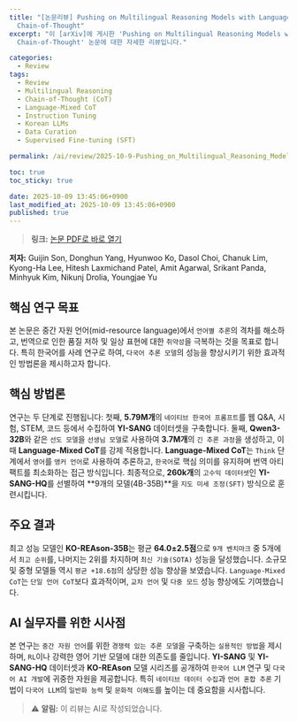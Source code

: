 ```yaml
---
title: "[논문리뷰] Pushing on Multilingual Reasoning Models with Language-Mixed
  Chain-of-Thought"
excerpt: "이 [arXiv]에 게시한 'Pushing on Multilingual Reasoning Models with Language-Mixed
  Chain-of-Thought' 논문에 대한 자세한 리뷰입니다."

categories:
  - Review
tags:
  - Review
  - Multilingual Reasoning
  - Chain-of-Thought (CoT)
  - Language-Mixed CoT
  - Instruction Tuning
  - Korean LLMs
  - Data Curation
  - Supervised Fine-tuning (SFT)

permalink: /ai/review/2025-10-9-Pushing_on_Multilingual_Reasoning_Models_with_Language-Mixed_Chain-of-Thought/

toc: true
toc_sticky: true

date: 2025-10-09 13:45:06+0900
last_modified_at: 2025-10-09 13:45:06+0900
published: true
---
```

> **링크:** [논문 PDF로 바로 열기](https://arxiv.org/abs/2510.04230)

**저자:** Guijin Son, Donghun Yang, Hyunwoo Ko, Dasol Choi, Chanuk Lim, Kyong-Ha Lee, Hitesh Laxmichand Patel, Amit Agarwal, Srikant Panda, Minhyuk Kim, Nikunj Drolia, Youngjae Yu



## 핵심 연구 목표
본 논문은 중간 자원 언어(mid-resource language)에서 `언어별 추론`의 격차를 해소하고, 번역으로 인한 품질 저하 및 일상 표현에 대한 `취약성`을 극복하는 것을 목표로 합니다. 특히 한국어를 사례 연구로 하여, `다국어 추론 모델`의 성능을 향상시키기 위한 효과적인 방법론을 제시하고자 합니다.

## 핵심 방법론
연구는 두 단계로 진행됩니다: 첫째, **5.79M개**의 `네이티브 한국어 프롬프트`를 웹 Q&A, 시험, STEM, 코드 등에서 수집하여 **YI-SANG** 데이터셋을 구축합니다. 둘째, **Qwen3-32B**와 같은 `선도 모델`을 `선생님 모델`로 사용하여 **3.7M개**의 `긴 추론 과정`을 생성하고, 이때 **Language-Mixed CoT**를 강제 적용합니다. **Language-Mixed CoT**는 `Think` 단계에서 `영어`를 `앵커 언어`로 사용하여 추론하고, `한국어`로 핵심 의미를 유지하며 번역 아티팩트를 최소화하는 접근 방식입니다. 최종적으로, **260k개**의 `고수익 데이터셋`인 **YI-SANG-HQ**를 선별하여 **9개의 모델(4B-35B)**을 `지도 미세 조정(SFT)` 방식으로 훈련시킵니다.

## 주요 결과
최고 성능 모델인 **KO-REAson-35B**는 평균 **64.0±2.5점**으로 `9개 벤치마크` 중 5개에서 `최고 순위`를, 나머지는 2위를 차지하며 `최신 기술(SOTA)` 성능을 달성했습니다. 소규모 및 중형 모델들 역시 `평균 +18.6점`의 상당한 성능 향상을 보였습니다. `Language-Mixed CoT`는 `단일 언어 CoT`보다 효과적이며, `교차 언어` 및 `다중 모드` 성능 향상에도 기여했습니다.

## AI 실무자를 위한 시사점
본 연구는 `중간 자원 언어`를 위한 `경쟁력 있는 추론 모델`을 구축하는 `실용적인 방법`을 제시하며, `RL`이나 강력한 영어 기반 모델에 대한 의존도를 줄입니다. **YI-SANG** 및 **YI-SANG-HQ** 데이터셋과 **KO-REAson** 모델 시리즈를 공개하여 `한국어 LLM` 연구 및 `다국어 AI 개발`에 귀중한 자원을 제공합니다. 특히 `네이티브 데이터 수집`과 `언어 혼합 추론` 기법이 `다국어 LLM`의 `일반화 능력` 및 `문화적 이해도`를 높이는 데 중요함을 시사합니다.

> ⚠️ **알림:** 이 리뷰는 AI로 작성되었습니다.